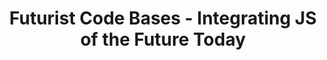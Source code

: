---
title: "Futurist Code Bases - Integrating JS of the Future Today"
speaker: Brian Holt
event: CascadiaJS 2019
tags: ["javascript"]
ytId: VeIkhgb-i68
layout: talk
---